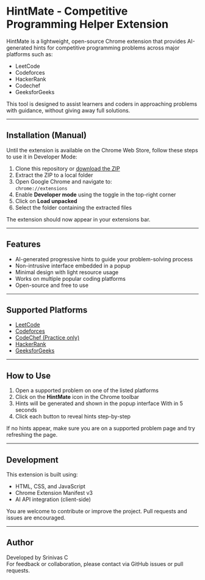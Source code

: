 # HintMate - Competitive Programming Helper Extension

HintMate is a lightweight, open-source Chrome extension that provides AI-generated hints for competitive programming problems across major platforms such as:
- LeetCode
- Codeforces
- HackerRank
- Codechef
- GeeksforGeeks

This tool is designed to assist learners and coders in approaching problems with guidance, without giving away full solutions.

---

## Installation (Manual)

Until the extension is available on the Chrome Web Store, follow these steps to use it in Developer Mode:

1. Clone this repository or [download the ZIP](https://github.com/Srinivasc16/HintMate/archive/refs/heads/main.zip)
2. Extract the ZIP to a local folder
3. Open Google Chrome and navigate to:  
   `chrome://extensions`
4. Enable **Developer mode** using the toggle in the top-right corner
5. Click on **Load unpacked**
6. Select the folder containing the extracted files

The extension should now appear in your extensions bar.

---

## Features

- AI-generated progressive hints to guide your problem-solving process
- Non-intrusive interface embedded in a popup
- Minimal design with light resource usage
- Works on multiple popular coding platforms
- Open-source and free to use

---

## Supported Platforms

- [LeetCode](https://leetcode.com)
- [Codeforces](https://codeforces.com)
- [CodeChef (Practice only)](https://www.codechef.com/practice)
- [HackerRank](https://www.hackerrank.com)
- [GeeksforGeeks](https://www.geeksforgeeks.org/)

---

## How to Use

1. Open a supported problem on one of the listed platforms
2. Click on the **HintMate** icon in the Chrome toolbar 
3. Hints will be generated and shown in the popup interface With in 5 seconds
4. Click each button to reveal hints step-by-step

If no hints appear, make sure you are on a supported problem page and try refreshing the page.

---

## Development

This extension is built using:

- HTML, CSS, and JavaScript
- Chrome Extension Manifest v3
- AI API integration (client-side)

You are welcome to contribute or improve the project. Pull requests and issues are encouraged.

---

## Author

Developed by Srinivas C  
For feedback or collaboration, please contact via GitHub issues or pull requests.
